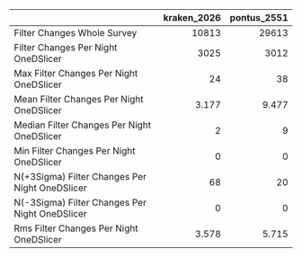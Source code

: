 |                                                |   kraken_2026 |   pontus_2551 |
|:-----------------------------------------------|--------------:|--------------:|
| Filter Changes Whole Survey                    |     10813     |     29613     |
| Filter Changes Per Night OneDSlicer            |      3025     |      3012     |
| Max Filter Changes Per Night OneDSlicer        |        24     |        38     |
| Mean Filter Changes Per Night OneDSlicer       |         3.177 |         9.477 |
| Median Filter Changes Per Night OneDSlicer     |         2     |         9     |
| Min Filter Changes Per Night OneDSlicer        |         0     |         0     |
| N(+3Sigma) Filter Changes Per Night OneDSlicer |        68     |        20     |
| N(-3Sigma) Filter Changes Per Night OneDSlicer |         0     |         0     |
| Rms Filter Changes Per Night OneDSlicer        |         3.578 |         5.715 |
